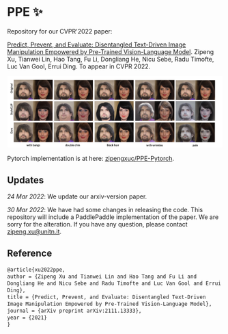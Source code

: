 # PPE ✨
Repository for our CVPR'2022 paper:

[Predict, Prevent, and Evaluate: Disentangled Text-Driven Image Manipulation Empowered by Pre-Trained Vision-Language Model](https://arxiv.org/abs/2111.13333).
Zipeng Xu, Tianwei Lin, Hao Tang, Fu Li, Dongliang He, Nicu Sebe, Radu Timofte, Luc Van Gool, Errui Ding.
To appear in CVPR 2022.
</p>

![](img/teaser.png)

Pytorch implementation is at here: [zipengxuc/PPE-Pytorch](https://github.com/zipengxuc/PPE-Pytorch).

## Updates
_24 Mar 2022_: We update our arxiv-version paper.

_30 Mar 2022_: We have had some changes in releasing the code. This repository will include a PaddlePaddle implementation of the paper. We are sorry for the alteration. If you have any question, please contact zipeng.xu@unitn.it.

## Reference
```
@article{xu2022ppe,
author = {Zipeng Xu and Tianwei Lin and Hao Tang and Fu Li and Dongliang He and Nicu Sebe and Radu Timofte and Luc Van Gool and Errui Ding},
title = {Predict, Prevent, and Evaluate: Disentangled Text-Driven Image Manipulation Empowered by Pre-Trained Vision-Language Model},
journal = {arXiv preprint arXiv:2111.13333},
year = {2021}
}
```
